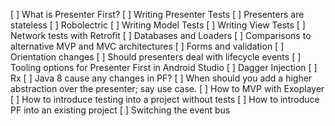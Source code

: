 [ ] What is Presenter First?
[ ] Writing Presenter Tests
[ ] Presenters are stateless
[ ] Robolectric
[ ] Writing Model Tests
[ ] Writing View Tests
[ ] Network tests with Retrofit
[ ] Databases and Loaders
[ ] Comparisons to alternative MVP and MVC architectures
[ ] Forms and validation
[ ] Orientation changes
[ ] Should presenters deal with lifecycle events
[ ] Tooling options for Presenter First in Android Studio
[ ] Dagger Injection
[ ] Rx
[ ] Java 8 cause any changes in PF?
[ ] When should you add a higher abstraction over the presenter; say use case.
[ ] How to MVP with Exoplayer
[ ] How to introduce testing into a project without tests
[ ] How to introduce PF into an existing project
[ ] Switching the event bus
